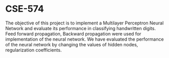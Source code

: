 # CSE-574

The objective of this project is to implement a Multilayer Perceptron Neural Network and
evaluate its performance in classifying handwritten digits. Feed forward propagation, Backward
propagation were used for implementation of the neural network. We have evaluated the
performance of the neural network by changing the values of hidden nodes, regularization
coefficients.
